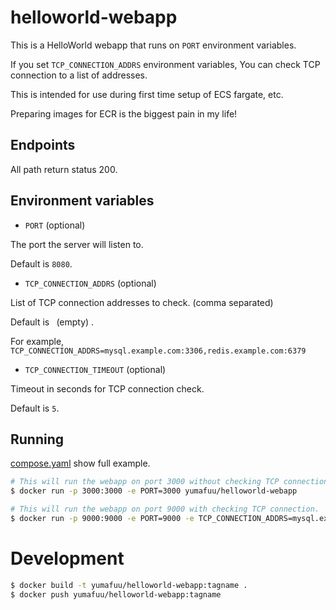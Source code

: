 # helloworld-webapp

This is a HelloWorld webapp that runs on `PORT` environment variables.

If you set `TCP_CONNECTION_ADDRS` environment variables, You can check TCP connection to a list of addresses.

This is intended for use during first time setup of ECS fargate, etc.

Preparing images for ECR is the biggest pain in my life!

## Endpoints

All path return status 200.

## Environment variables

- `PORT` (optional)

The port the server will listen to.

Default is `8080`.

- `TCP_CONNECTION_ADDRS` (optional)

List of TCP connection addresses to check. (comma separated)

Default is ` `(empty) .

For example, `TCP_CONNECTION_ADDRS=mysql.example.com:3306,redis.example.com:6379`


- `TCP_CONNECTION_TIMEOUT` (optional)

Timeout in seconds for TCP connection check.

Default is `5`.


## Running

[compose.yaml](https://github.com/yumafuu/helloworld-webapp/blob/main/compose.yaml) show full example.

```bash
# This will run the webapp on port 3000 without checking TCP connection.
$ docker run -p 3000:3000 -e PORT=3000 yumafuu/helloworld-webapp

# This will run the webapp on port 9000 with checking TCP connection.
$ docker run -p 9000:9000 -e PORT=9000 -e TCP_CONNECTION_ADDRS=mysql.example.com:3306,redis.example.com:6379 yumafuu/helloworld-webapp
```


# Development

```bash
$ docker build -t yumafuu/helloworld-webapp:tagname .
$ docker push yumafuu/helloworld-webapp:tagname
```

